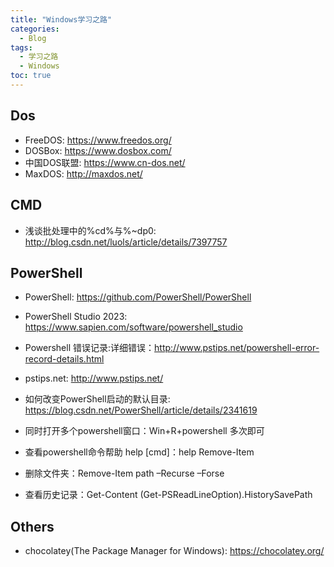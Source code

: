 ```yaml
---
title: "Windows学习之路"
categories:
  - Blog
tags:
  - 学习之路
  - Windows
toc: true
---
```


## Dos

* FreeDOS: <https://www.freedos.org/>
* DOSBox: <https://www.dosbox.com/>
* 中国DOS联盟: <https://www.cn-dos.net/>
* MaxDOS: <http://maxdos.net/>

## CMD

* 浅谈批处理中的%cd%与%~dp0: <http://blog.csdn.net/luols/article/details/7397757>

## PowerShell

* PowerShell: <https://github.com/PowerShell/PowerShell>
* PowerShell Studio 2023: <https://www.sapien.com/software/powershell_studio>
* Powershell 错误记录:详细错误：<http://www.pstips.net/powershell-error-record-details.html>
* pstips.net: <http://www.pstips.net/>
* 如何改变PowerShell启动的默认目录: <https://blog.csdn.net/PowerShell/article/details/2341619>

* 同时打开多个powershell窗口：Win+R+powershell 多次即可
* 查看powershell命令帮助 help [cmd]：help Remove-Item
* 删除文件夹：Remove-Item path –Recurse –Forse
* 查看历史记录：Get-Content (Get-PSReadLineOption).HistorySavePath

## Others

* chocolatey(The Package Manager for Windows): <https://chocolatey.org/>
